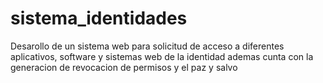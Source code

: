 # sistema_identidades
Desarollo de un sistema web para solicitud de acceso a diferentes aplicativos, software y sistemas web de la identidad ademas cunta con la generacion de revocacion de permisos y el paz y salvo


